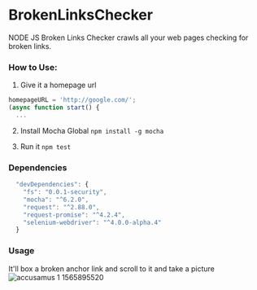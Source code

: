 # BrokenLinksChecker
NODE JS Broken Links Checker crawls all your web pages checking for broken links.

### How to Use:
1. Give it a homepage url
```js
homepageURL = 'http://google.com/';
(async function start() {
  ...
```

2. Install Mocha Global
`npm install -g mocha`

3. Run it
`npm test`

### Dependencies
```js
  "devDependencies": {
    "fs": "0.0.1-security",
    "mocha": "^6.2.0",
    "request": "^2.88.0",
    "request-promise": "^4.2.4",
    "selenium-webdriver": "^4.0.0-alpha.4"
  }
```

### Usage
It'll box a broken anchor link and scroll to it and take a picture
![accusamus 1 1565895520](https://user-images.githubusercontent.com/24758613/63119394-e617fa80-bf54-11e9-9f01-498212825ecc.png)
